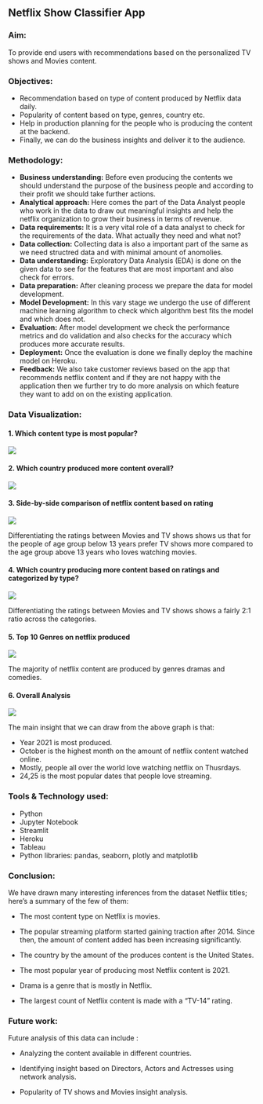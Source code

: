 ## Netflix Show Classifier App

### Aim: 
To provide end users with recommendations based on the personalized TV shows and Movies content.
### Objectives:
- Recommendation based on type of content produced by Netflix data daily.
- Popularity of content based on type, genres, country etc.
- Help in production planning for the people who is producing the content at the backend.
- Finally, we can do the business insights and deliver it to the audience.
### Methodology:
- **Business understanding:** Before even producing the contents we should understand the purpose of the business people and according to their profit we should take further actions.
- **Analytical approach:** Here comes the part of the Data Analyst people who work in the data to draw out meaningful insights and help the netflix organization to grow their business in terms of revenue.
- **Data requirements:** It is a very vital role of a data analyst to check for the requirements of the data. What actually they need and what not?
- **Data collection:** Collecting data is also a important part of the same as we need structred data and with minimal amount of anomolies.
- **Data understanding:** Exploratory Data Analysis (EDA) is done on the given data to see for the features that are most important and also check for errors.
- **Data preparation:** After cleaning process we prepare the data for model development.
- **Model Development:** In this vary stage we undergo the use of different machine learning algorithm to check which algorithm best fits the model and which does not.
- **Evaluation:** After model development we check the performance metrics and do validation and also checks for the accuracy which produces more accurate results.
- **Deployment:** Once the evaluation is done we finally deploy the machine model on Heroku.
- **Feedback:** We also take customer reviews based on the app that recommends netflix content and if they are not happy with the application then we further try to do more analysis on which feature they want to add on on the existing application.
### Data Visualization:
#### 1. Which content type is most popular?
![](netflixtype.png)
#### 2. Which country produced more content overall?
![](topfivecountry.png)
#### 3. Side-by-side comparison of netflix content based on rating
![](rating.png)

Differentiating the ratings between Movies and TV shows shows us that for the people of age group below 13 years prefer TV shows more compared to the age group above 13 years who loves watching movies.
#### 4. Which country producing more content based on ratings and categorized by type?
![](toprating.png)

Differentiating the ratings between Movies and TV shows shows a fairly 2:1 ratio across the categories.
#### 5. Top 10 Genres on netflix produced
![](genres10.png)

The majority of netflix content are produced by genres dramas and comedies.
#### 6. Overall Analysis
![](overall.png)

The main insight that we can draw from the above graph is that:
- Year 2021 is most produced.
- October is the highest month on the amount of netflix content watched online.
- Mostly, people all over the world love watching netflix on Thusrdays.
- 24,25 is the most popular dates that people love streaming.

### Tools & Technology used:
- Python
- Jupyter Notebook
- Streamlit
- Heroku
- Tableau
- Python libraries: pandas, seaborn, plotly and matplotlib
### Conclusion:
We have drawn many interesting inferences from the dataset Netflix titles; here’s a summary of the few of them:

- The most content type on Netflix is movies.

- The popular streaming platform started gaining traction after 2014. Since then, the amount of content added has been increasing significantly.

- The country by the amount of the produces content is the United States.

- The most popular year of producing most Netflix content is 2021.

- Drama is a genre that is mostly in Netflix.

- The largest count of Netflix content is made with a “TV-14” rating.
### Future work:
Future analysis of this data can include :

- Analyzing the content available in different countries.

- Identifying insight based on Directors, Actors and Actresses using network analysis.

- Popularity of TV shows and Movies insight analysis.



